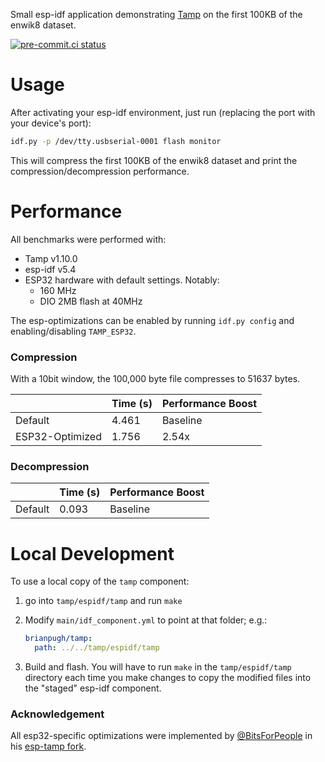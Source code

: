Small esp-idf application demonstrating [Tamp](https://github.com/BrianPugh/tamp) on the first 100KB of the enwik8 dataset.

[![pre-commit.ci status](https://results.pre-commit.ci/badge/github/BrianPugh/esp-tamp-demo/main.svg)](https://results.pre-commit.ci/latest/github/BrianPugh/esp-tamp-demo/main)

# Usage

After activating your esp-idf environment, just run (replacing the port with your device's port):

```bash
idf.py -p /dev/tty.usbserial-0001 flash monitor
```

This will compress the first 100KB of the enwik8 dataset and print the compression/decompression performance.

# Performance

All benchmarks were performed with:

* Tamp v1.10.0
* esp-idf v5.4
* ESP32 hardware with default settings. Notably:
  * 160 MHz
  * DIO 2MB flash at 40MHz

The esp-optimizations can be enabled by running `idf.py config` and enabling/disabling `TAMP_ESP32`.

### Compression

With a 10bit window, the 100,000 byte file compresses to 51637 bytes.

|                 | Time (s) | Performance Boost |
|-----------------|----------|-------------------|
| Default         | 4.461    | Baseline          |
| ESP32-Optimized | 1.756    | 2.54x             |

### Decompression

|                 | Time (s) | Performance Boost |
|-----------------|----------|-------------------|
| Default         | 0.093    | Baseline          |

# Local Development

To use a local copy of the `tamp` component:

1. go into `tamp/espidf/tamp` and run `make`
2. Modify `main/idf_component.yml` to point at that folder; e.g.:

   ```yaml
   brianpugh/tamp:
     path: ../../tamp/espidf/tamp
   ```

3. Build and flash. You will have to run `make` in the `tamp/espidf/tamp` directory each time you make changes to copy the modified files into the "staged" esp-idf component.

### Acknowledgement

All esp32-specific optimizations were implemented by [@BitsForPeople](https://github.com/BitsForPeople) in his [esp-tamp fork](https://github.com/BitsForPeople/esp-tamp/tree/main).
